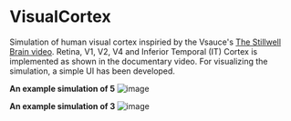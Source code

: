 # VisualCortex
Simulation of human visual cortex inspiried by the Vsauce's [The Stillwell Brain video](https://www.youtube.com/watch?v=rA5qnZUXcqo). Retina, V1, V2, V4 and Inferior Temporal (IT) Cortex is implemented as shown in the documentary video. 
For visualizing the simulation, a simple UI has been developed.

**An example simulation of 5**
![image](https://user-images.githubusercontent.com/29092927/196456694-982c9208-8517-4947-b060-4ab12599caf4.png)

**An example simulation of 3**
![image](https://user-images.githubusercontent.com/29092927/196457103-a5db68bd-a1b8-4962-aaad-a9495fe60502.png)

